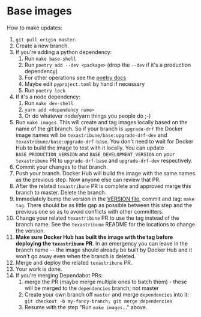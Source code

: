 
Base images
===========

How to make updates:

1. `git pull origin master`. 
1. Create a new branch.
1. If you're adding a python dependency:
    1. Run `make base-shell`
    1. Run `poetry add --dev <package>` (drop the `--dev` if it's a production
       dependency) 
    1. For other operations see the
       [poetry docs](https://poetry.eustace.io/docs/)
    1. Maybe edit `pyproject.toml` by hand if necessary
    1. Run `poetry lock`
1. If it's a node dependency:
    1. Run `make dev-shell` 
    1. `yarn add <dependency name>`
    1. Or do whatever node/yarn things you people do ;-)
1. Run `make images`. This will create and tag 
   images locally based on the name of the git branch. So if your branch is `upgrade-drf`
   the Docker image names will be `texastribune/base:upgrade-drf-dev` and `texastribune/base:upgrade-drf-base`. You don't need to wait
   for Docker Hub to build the image to test with it locally. You can update
   `BASE_PRODUCTION_VERSION` and `BASE_DEVELOPMENT_VERSION` on your `texastribune`
   PR to `upgrade-drf-base` and `upgrade-drf-dev` respectively.
1. Commit your changes to that branch.
1. Push your branch. Docker Hub will build the image with the same names as the previous
   step. Now anyone else can review that PR.
1. After the related `texastribune` PR is complete and approved merge this branch to
   master. Delete the branch.
1. Immediately bump the version in the [VERSION file](VERSION), commit and tag: `make tag`. There
   should be as little gap as possible between this step and the previous one so as to
   avoid conflicts with other committers. 
1. Change your related `texastribune` PR to use the tag instead of the branch name. See
   the `texastribune` README for the locations to change the version.
1. **Make sure Docker Hub has built the image with the tag before deploying the
   `texastribune` PR**. In an emergency you can leave in the branch name -- the image should
   already be built by Docker Hub and it won't go away even when the branch is deleted.
1. Merge and deploy the related `texastribune` PR.
1. Your work is done.
1. If you're merging Dependabot PRs:
    1. merge the PR (maybe merge multiple ones to batch them) - these will be merged to
       the `dependencies` branch; not master
    1. Create your own branch off `master` and merge `dependencies` into it: `git
       checkout -b my-fancy-branch; git merge dependencies`
    1. Resume with the step "Run `make images`..." above. 
